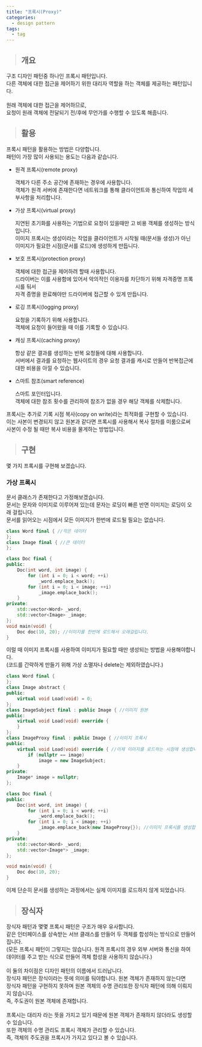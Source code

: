 ```yaml
---
title: "프록시(Proxy)"
categories:
  - design pattern
tags:
  - tag
---
```

> ## 개요

구조 디자인 패턴중 하나인 프록시 패턴입니다.<br>
다른 객체에 대한 접근을 제어하기 위한 대리자 역할을 하는 객체를 제공하는 패턴입니다.<br>
<br>
원래 객체에 대한 접근을 제어하므로,<br>
요청이 원래 객체에 전달되기 전/후에 무언가를 수행할 수 있도록 해줍니다.<br>
> ## 활용

프록시 패턴을 활용하는 방법은 다양합니다.<br>
패턴이 가장 많이 사용되는 용도는 다음과 같습니다.
- 원격 프록시(remote proxy)

  객체가 다른 주소 공간에 존재하는 경우에 사용합니다.<br>
  객체가 원격 서버에 존재한다면 네트워크를 통해 클라이언트와 통신하여 작업의 세부사항을 처리합니다.
- 가상 프록시(virtual proxy)

  지연된 초기화를 사용하는 기법으로 요청이 있을때만 고 비용 객체를 생성하는 방식입니다.<br>
  이미지 프록시는 생성이라는 작업을 클라이언트가 시작될 때(문서들 생성)가 아닌 이미지가 필요한 시점(문서를 로드)에 생성하게 만듭니다.
- 보호 프록시(protection proxy)

  객체에 대한 접근을 제어하려 할때 사용합니다.<br>
  드라이버는 이를 사용함에 있어서 악의적인 이용자를 차단하기 위해 자격증명 프록시를 둬서<br>
  자격 증명을 완료해야만 드라이버에 접근할 수 있게 만듭니다.
- 로깅 프록시(logging proxy)
 
  요청을 기록하기 위해 사용합니다.<br>
  객체에 요청이 들어왔을 때 이를 기록할 수 있습니다.
- 캐싱 프록시(caching proxy)

  항상 같은 결과를 생성하는 반복 요청들에 대해 사용합니다.<br>
  서버에서 결과를 요청하는 웹사이트의 경우 요청 결과를 캐시로 만들어 반복접근에 대한 비용을 아낄 수 있습니다.
- 스마트 참조(smart reference)

  스마트 포인터입니다.<br>
  객체에 대한 참조 횟수를 관리하여 참조가 없을 경우 해당 객체를 삭제합니다.
  
프록시는 추가로 기록 시점 복사(copy on write)라는 최적화를 구현할 수 있습니다.<br>
이는 사본이 변경되지 않고 원본과 같다면 프록시를 사용해서 복사 절차를 미룸으로써<br>
사본이 수정 될 때만 복사 비용을 물게하는 방법입니다.
> ## 구현

몇 가지 프록시를 구현해 보겠습니다.

### 가상 프록시
문서 클래스가 존재한다고 가정해보겠습니다.<br>
문서는 문자와 이미지로 이루어져 있는데 문자는 로딩이 빠른 반면 이미지는 로딩이 오래 걸립니다.<br>
문서를 읽어오는 시점에서 모든 이미지가 한번에 로드될 필요는 없습니다.
```cpp
class Word final { //작은 데이터
};
class Image final { //큰 데이터
};

class Doc final {
public:
	Doc(int word, int image) {
		for (int i = 0; i < word; ++i)
			_word.emplace_back();
		for (int i = 0; i < image; ++i)
			_image.emplace_back();
	}
private:
	std::vector<Word> _word;
	std::vector<Image> _image;
};
void main(void) {
	Doc doc(10, 20); //이미지를 한번에 로드해서 오래걸립니다.
}
```
이럴 때 이미지 프록시를 사용하여 이미지가 필요할 때만 생성되는 방법을 사용해야합니다.<br>
(코드를 간략하게 만들기 위해 가상 소멸자나 delete는 제외하였습니다.)
```cpp
class Word final {
};
class Image abstract {
public:
	virtual void Load(void) = 0;
};
class ImageSubject final : public Image { //이미지 원본
public:
	virtual void Load(void) override {
	}
};
class ImageProxy final : public Image { //이미지 프록시
public:
	virtual void Load(void) override { //이제 이미지를 로드하는 시점에 생성합니다.
		if (nullptr == image)
			image = new ImageSubject;
	}
private:
	Image* image = nullptr;
};

class Doc final {
public:
	Doc(int word, int image) {
		for (int i = 0; i < word; ++i)
			_word.emplace_back();
		for (int i = 0; i < image; ++i)
			_image.emplace_back(new ImageProxy{}); //이미지 프록시를 생성합니다.
	}
private:
	std::vector<Word> _word;
	std::vector<Image*> _image;
};

void main(void) {
	Doc doc(10, 20);
}
```
이제 단순히 문서를 생성하는 과정에서는 실제 이미지를 로드하지 않게 되었습니다.
> ## 장식자

장식자 패턴과 몇몇 프록시 패턴은 구조가 매우 유사합니다.<br>
같은 인터페이스를 상속받는 서브 클래스를 만들어 두 객체를 합성하는 방식으로 만들어집니다.<br>
(모든 프록시 패턴이 그렇지는 않습니다. 원격 프록시의 경우 외부 서버와 통신을 하여<br>
데이터를 주고 받는 식으로 만들어 객체 합성을 사용하지 않습니다.)<br>
<br>
이 둘의 차이점은 디자인 패턴의 이름에서 드러납니다.<br>
장식자 패턴은 장식이라는 뜻에 의미를 둬야합니다. 원본 객체가 존재하지 않는다면<br>
장식자 패턴을 구현하지 못하며 원본 객체의 수명 관리또한 장식자 패턴에 의해 이뤄지지 않습니다.<br>
즉, 주도권이 원본 객체에 존재합니다.<br>
<br>
프록시는 대리자 라는 뜻을 가지고 있기 때문에 원본 객체가 존재하지 않더라도 생성할 수 있습니다.<br>
또한 객체의 수명 관리도 프록시 객체가 관리할 수 있습니다.<br>
즉, 객체의 주도권을 프록시가 가지고 있다고 볼 수 있습니다.
